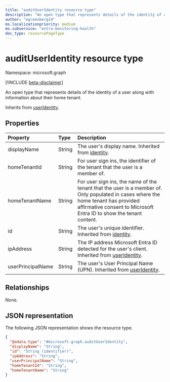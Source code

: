 ```yaml
---
title: "auditUserIdentity resource type"
description: "An open type that represents details of the identity of a user along with information about their home tenant."
author: "egreenberg14"
ms.localizationpriority: medium
ms.subservice: "entra-monitoring-health"
doc_type: resourcePageType
---
```


# auditUserIdentity resource type

Namespace: microsoft.graph

[!INCLUDE [beta-disclaimer](../../includes/beta-disclaimer.md)]

An open type that represents details of the identity of a user along with information about their home tenant.

Inherits from [userIdentity](../resources/useridentity.md).

## Properties
|Property|Type|Description|
|:---|:---|:---|
|displayName|String|The user's display name. Inherited from [identity](../resources/identity.md).|
|homeTenantId|String|For user sign ins, the identifier of the tenant that the user is a member of.|
|homeTenantName|String|For user sign ins, the name of the tenant that the user is a member of. Only populated in cases where the home tenant has provided affirmative consent to Microsoft Entra ID to show the tenant content.|
|id|String|The user's unique identifier. Inherited from [identity](../resources/identity.md).|
|ipAddress|String|The IP address Microsoft Entra ID detected for the user's client. Inherited from [userIdentity](../resources/useridentity.md).|
|userPrincipalName|String|The user's User Principal Name (UPN). Inherited from [userIdentity](../resources/useridentity.md).|

## Relationships
None.

## JSON representation
The following JSON representation shows the resource type.
<!-- {
  "blockType": "resource",
  "@odata.type": "microsoft.graph.auditUserIdentity",
  "baseType": "microsoft.graph.userIdentity",
}
-->
``` json
{
  "@odata.type": "#microsoft.graph.auditUserIdentity",
  "displayName": "String",
  "id": "String (identifier)",
  "ipAddress": "String",
  "userPrincipalName": "String",
  "homeTenantId": "String",
  "homeTenantName": "String"
}
```
